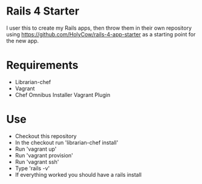 Rails 4 Starter
===============

I user this to create my Rails apps, then throw them in their own repository using https://github.com/HolyCow/rails-4-app-starter as a starting point for the new app.

Requirements
============

* Librarian-chef
* Vagrant
* Chef Omnibus Installer Vagrant Plugin

Use
===

* Checkout this repository
* In the checkout run 'librarian-chef install'
* Run 'vagrant up'
* Run 'vagrant provision'
* Run 'vagrant ssh'
* Type 'rails -v'
* If everything worked you should have a rails install
